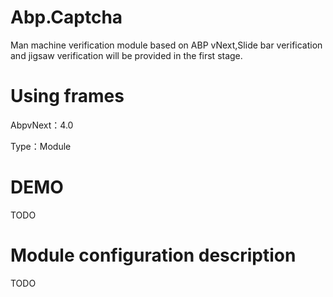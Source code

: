 # Abp.Captcha
Man machine verification module based on ABP vNext,Slide bar verification and jigsaw verification will be provided in the first stage.

# Using frames
AbpvNext：4.0

Type：Module

# DEMO
TODO

# Module configuration description
TODO




